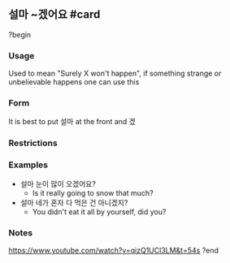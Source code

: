 ## 설마 ~겠어요 #card
?begin
### Usage
Used to mean "Surely X won't happen", if something strange or unbelievable happens one can use this
### Form
It is best to put 설마 at the front and 겠
### Restrictions
### Examples
* 설마 눈이 많이 오겠어요?
	* Is it really going to snow that much?
* 설마 네가 혼자 다 먹은 건 아니겠지?
	* You didn't eat it all by yourself, did you?
### Notes
https://www.youtube.com/watch?v=qizQ1UCl3LM&t=54s
?end
